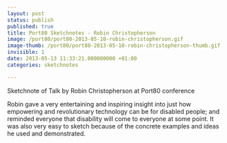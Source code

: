 ```yaml
---
layout: post
status: publish
published: true
title: Port80 Sketchnotes - Robin Christopherson
image: /port80/port80-2013-05-10-robin-christopherson.gif
image-thumb: /port80/port80-2013-05-10-robin-christopherson-thumb.gif
invisible: 1
date: 2013-05-13 11:33:21.000000000 +01:00
categories: sketchnotes

---
```


Sketchnote of Talk by Robin Christopherson at Port80 conference

Robin gave a very entertaining and inspiring insight into just how empowering and revolutionary technology can be for disabled people; and reminded everyone that disability will come to everyone at some point. It was also very easy to sketch because of the concrete examples and ideas he used and demonstrated.
